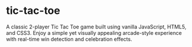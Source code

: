 # tic-tac-toe
A classic 2-player Tic Tac Toe game built using vanilla JavaScript, HTML5, and CSS3. Enjoy a simple yet visually appealing arcade-style experience with real-time win detection and celebration effects.
